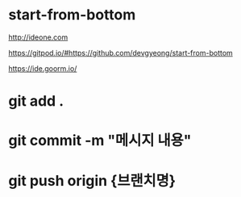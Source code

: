 # start-from-bottom

http://ideone.com

https://gitpod.io/#https://github.com/devgyeong/start-from-bottom

https://ide.goorm.io/

# git add .

# git commit -m "메시지 내용"

# git push origin {브랜치명}